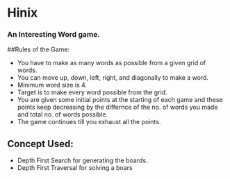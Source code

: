 # Hinix

### An Interesting Word game.

##Rules of the Game: 
+ You have to make as many words as possible from a given grid of words.
+ You can move up, down, left, right, and diagonally to make a word.
+ Minimum word size is 4.
+ Target is to make every word possible from the grid.
+ You are given some initial points at the starting of each game and these points keep decreasing by the differnce of the no. of words you made and total no. of words possible.
+ The game continues till you exhaust all the points.

## Concept Used:
+ Depth First Search for generating the boards.
+ Depth First Traversal for solving a boars
